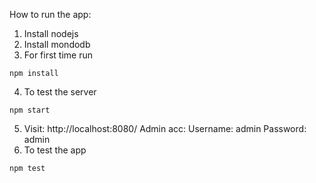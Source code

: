 How to run the app:

  1. Install nodejs
  2. Install mondodb
  3. For first time run

    npm install

  4. To test the server

    npm start

  5. Visit: http://localhost:8080/
       Admin acc: Username: admin
                  Password: admin
  6. To test the app

    npm test

